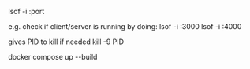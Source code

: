 lsof -i :port

e.g. check if client/server is running by doing:
lsof -i :3000
lsof -i :4000

gives PID to kill if needed
kill -9 PID



docker compose up --build 
